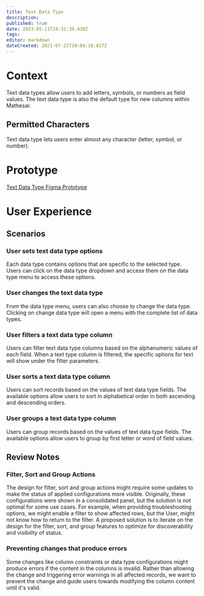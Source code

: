 ```yaml
---
title: Text Data Type
description: 
published: true
date: 2023-05-11T14:32:39.430Z
tags: 
editor: markdown
dateCreated: 2021-07-21T10:04:10.817Z
---
```


# Context
Text data types allow users to add letters, symbols, or numbers as field values. The text data type is also the default type for new columns within Mathesar. 

## Permitted Characters
Text data type lets users enter almost any character (letter, symbol, or number).

# Prototype
[Text Data Type Figma Prototype](https://www.figma.com/proto/Uaf1ntcldzK2U41Jhw6vS2/Mathesar-MVP?page-id=2965%3A22194&node-id=3026%3A19273&viewport=-2010%2C270%2C1.0617244243621826&scaling=contain&starting-point-node-id=3026%3A19273)

# User Experience

## Scenarios
### User sets text data type options
Each data type contains options that are specific to the selected type. Users can click on the data type dropdown and access them on the data type menu to access these options.

### User changes the text data type
From the data type menu, users can also choose to change the data type. Clicking on change data type will open a menu with the complete list of data types. 

### User filters a text data type column
Users can filter text data type columns based on the alphanumeric values of each field. When a text type column is filtered, the specific options for text will show under the filter parameters. 

### User sorts a text data type column
Users can sort records based on the values of text data type fields. The available options allow users to sort in alphabetical order in both ascending and descending orders.

### User groups a text data type column
Users can group records based on the values of text data type fields. The available options allow users to group by first letter or word of field values.

## Review Notes
### Filter, Sort and Group Actions
The design for filter, sort and group actions might require some updates to make the status of applied configurations more visible. Originally, these configurations were shown in a consolidated panel, but the solution is not optimal for some use cases. For example, when providing troubleshooting options, we might enable a filter to show affected rows, but the User, might not know how to return to the filter. A proposed solution is to iterate on the design for the filter, sort, and group features to optimize for discoverability and visibility of status.

### Preventing changes that produce errors
Some changes like column constraints or data type configurations might produce errors if the content in the columns is invalid. Rather than allowing the change and triggering error warnings in all affected records, we want to prevent the change and guide users towards modifying the column content until it's valid. 
